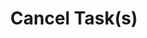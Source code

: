 ---
title: "Cancel Task(s)"
linkTitle: "Cancel Task(s)"
description: "Cancel a Task or multiple Tasks."
---